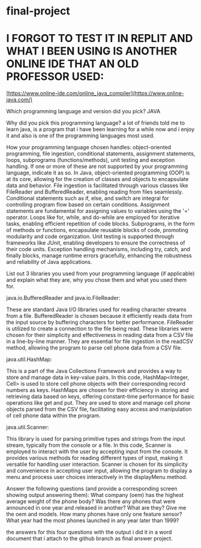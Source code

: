 # final-project
# I FORGOT TO TEST IT IN REPLIT AND WHAT I BEEN USING IS ANOTHER ONLINE IDE THAT AN OLD PROFESSOR USED:
[https://www.online-ide.com/online_java_compiler](https://www.online-java.com/)

Which programming language and version did you pick?
JAVA

Why did you pick this programming language?
a lot of friends told me to learn java, is a program that i have been learning for a while now and i enjoy it and also is one of the programming languages most used.


How your programming language chosen handles: object-oriented programming, file ingestion, conditional statements, assignment statements, loops, subprograms (functions/methods), unit testing and exception handling. If one or more of these are not supported by your programming language, indicate it as so. 
In Java, object-oriented programming (OOP) is at its core, allowing for the creation of classes and objects to encapsulate data and behavior. File ingestion is facilitated through various classes like FileReader and BufferedReader, enabling reading from files seamlessly. Conditional statements such as if, else, and switch are integral for controlling program flow based on certain conditions. Assignment statements are fundamental for assigning values to variables using the '=' operator. Loops like for, while, and do-while are employed for iterative tasks, enabling efficient repetition of code blocks. Subprograms, in the form of methods or functions, encapsulate reusable blocks of code, promoting modularity and code organization. Unit testing is supported through frameworks like JUnit, enabling developers to ensure the correctness of their code units. Exception handling mechanisms, including try, catch, and finally blocks, manage runtime errors gracefully, enhancing the robustness and reliability of Java applications.


List out 3 libraries you used from your programming language (if applicable) and explain what they are, why you chose them and what you used them for.

java.io.BufferedReader and java.io.FileReader:

These are standard Java I/O libraries used for reading character streams from a file. BufferedReader is chosen because it efficiently reads data from the input source by buffering characters for better performance. FileReader is utilized to create a connection to the file being read. These libraries were chosen for their simplicity and effectiveness in reading data from a CSV file in a line-by-line manner. They are essential for file ingestion in the readCSV method, allowing the program to parse cell phone data from a CSV file.

java.util.HashMap:

This is a part of the Java Collections Framework and provides a way to store and manage data in key-value pairs. In this code, HashMap<Integer, Cell> is used to store cell phone objects with their corresponding record numbers as keys. HashMaps are chosen for their efficiency in storing and retrieving data based on keys, offering constant-time performance for basic operations like get and put. They are used to store and manage cell phone objects parsed from the CSV file, facilitating easy access and manipulation of cell phone data within the program.

java.util.Scanner:

This library is used for parsing primitive types and strings from the input stream, typically from the console or a file. In this code, Scanner is employed to interact with the user by accepting input from the console. It provides various methods for reading different types of input, making it versatile for handling user interaction. Scanner is chosen for its simplicity and convenience in accepting user input, allowing the program to display a menu and process user choices interactively in the displayMenu method.

Answer the following questions (and provide a corresponding screen showing output answering them):
What company (oem) has the highest average weight of the phone body?
Was there any phones that were announced in one year and released in another? What are they? Give me the oem and models.
How many phones have only one feature sensor?
What year had the most phones launched in any year later than 1999? 


the answers for this four questions with the output i did it in a word document that i attach to the github branch as final answer project.





